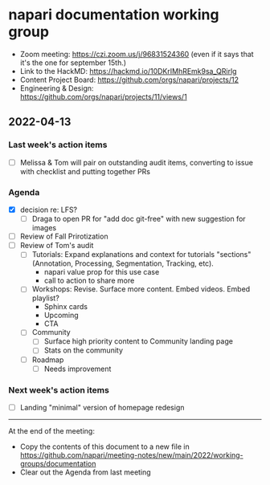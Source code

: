 # napari documentation working group

- Zoom meeting: https://czi.zoom.us/j/96831524360 (even if it says that it's the one for september 15th.)
- Link to the HackMD: https://hackmd.io/10DKrIMhREmk9sa_QRirlg
- Content Project Board: https://github.com/orgs/napari/projects/12
- Engineering & Design: https://github.com/orgs/napari/projects/11/views/1

## 2022-04-13


### Last week's action items

- [ ] Melissa & Tom will pair on outstanding audit items, converting to issue with checklist and putting together PRs


### Agenda

- [x] decision re: LFS?
    - [ ] Draga to open PR for "add doc git-free" with new suggestion for images
- [ ] Review of Fall Prirotization
- [ ] Review of Tom's audit
    - [ ] Tutorials: Expand explanations and context for tutorials "sections" (Annotation, Processing, Segmentation, Tracking, etc).
        - napari value prop for this use case
        - call to action to share more
    - [ ] Workshops: Revise. Surface more content. Embed videos. Embed playlist?
        - Sphinx cards
        - Upcoming
        - CTA
    - [ ] Community
        - [ ] Surface high priority content to Community landing page
        - [ ] Stats on the community
    - [ ] Roadmap
        - [ ] Needs improvement

### Next week's action items

- [ ] Landing "minimal" version of homepage redesign

------


At the end of the meeting:
- Copy the contents of this document to a new file in https://github.com/napari/meeting-notes/new/main/2022/working-groups/documentation
- Clear out the Agenda from last meeting

